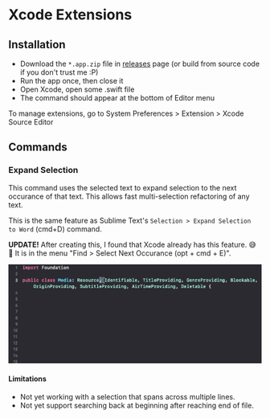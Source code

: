 # Xcode Extensions

## Installation

- Download the `*.app.zip` file in [releases](https://github.com/hlung/XcodeExtensions/releases) page (or build from source code if you don't trust me :P)
- Run the app once, then close it
- Open Xcode, open some .swift file
- The command should appear at the bottom of Editor menu

To manage extensions, go to System Preferences > Extension > Xcode Source Editor

## Commands

### Expand Selection

This command uses the selected text to expand selection to the next occurance of that text. This allows fast multi-selection refactoring of any text.

This is the same feature as Sublime Text's `Selection > Expand Selection to Word` (cmd+D) command.

**UPDATE!** After creating this, I found that Xcode already has this feature. 😅 🙈 
It is in the menu "Find > Select Next Occurance (opt + cmd + E)".

![demo](README/demo-expand-selection.gif)

#### Limitations

- Not yet working with a selection that spans across multiple lines.
- Not yet support searching back at beginning after reaching end of file.
